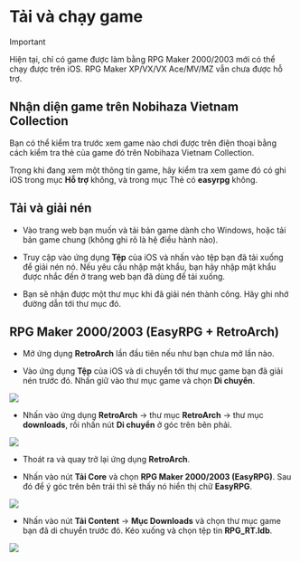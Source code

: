 # Tải và chạy game

> [!IMPORTANT]
> Hiện tại, chỉ có game được làm bằng RPG Maker 2000/2003 mới có thể chạy được trên iOS. RPG Maker XP/VX/VX Ace/MV/MZ vẫn chưa được hỗ trợ.

## Nhận diện game trên Nobihaza Vietnam Collection

Bạn có thể kiểm tra trước xem game nào chơi được trên điện thoại bằng cách kiểm tra thẻ của game đó trên Nobihaza Vietnam Collection.

Trọng khi đang xem một thông tin game, hãy kiểm tra xem game đó có ghi iOS trong mục **Hỗ trợ** không, và trong mục Thẻ có **easyrpg** không.

## Tải và giải nén

* Vào trang web bạn muốn và tải bản game dành cho Windows, hoặc tải bản game chung (không ghi rõ là hệ điều hành nào).

* Truy cập vào ứng dụng **Tệp** của iOS và nhấn vào tệp bạn đã tải xuống để giải nén nó. Nếu yêu cầu nhập mật khẩu, bạn hãy nhập mật khẩu được nhắc đến ở trang web bạn đã dùng để tải xuống.

* Bạn sẽ nhận được một thư mục khi đã giải nén thành công. Hãy ghi nhớ đường dẫn tới thư mục đó.

## RPG Maker 2000/2003 (EasyRPG + RetroArch)

* Mở ứng dụng **RetroArch** lần đầu tiên nếu như bạn chưa mở lần nào.

* Vào ứng dụng **Tệp** của iOS và di chuyển tới thư mục game bạn đã giải nén trước đó. Nhấn giữ vào thư mục game và chọn **Di chuyển**.

![](images/image-18.png)

* Nhấn vào ứng dụng **RetroArch** -> thư mục **RetroArch** -> thư mục **downloads**, rồi nhấn nút **Di chuyển** ở góc trên bên phải.

![](images/image-19.png)

* Thoát ra và quay trở lại ứng dụng **RetroArch**.

* Nhấn vào nút **Tải Core** và chọn **RPG Maker 2000/2003 (EasyRPG)**. Sau đó để ý góc trên bên trái thì sẽ thấy nó hiển thị chữ **EasyRPG**.

![](images/image-20.png)

* Nhấn vào nút **Tải Content** -> **Mục Downloads** và chọn thư mục game bạn đã di chuyển trước đó. Kéo xuống và chọn tệp tin **RPG_RT.ldb**.

![](images/image-21.png)

